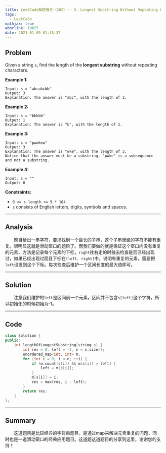 ```yaml
---
title: LeetCode解题报告（262）-- 3. Longest Substring Without Repeating Characters
tags:
  - LeetCode
mathjax: true
abbrlink: 10025
date: 2021-01-09 01:18:37
---
```


## Problem

Given a string `s`, find the length of the **longest substring** without repeating characters.

<!-- more -->

**Example 1:**

```
Input: s = "abcabcbb"
Output: 3
Explanation: The answer is "abc", with the length of 3.
```

**Example 2:**

```
Input: s = "bbbbb"
Output: 1
Explanation: The answer is "b", with the length of 1.
```

**Example 3:**

```
Input: s = "pwwkew"
Output: 3
Explanation: The answer is "wke", with the length of 3.
Notice that the answer must be a substring, "pwke" is a subsequence and not a substring.
```

**Example 4:**

```
Input: s = ""
Output: 0
```

**Constraints:**

- `0 <= s.length <= 5 * 104`
- `s` consists of English letters, digits, symbols and spaces.

------

## Analysis

&emsp;&emsp;题目给出一串字符，要求找到一个最长的子串，这个子串里面的字符不能有重复。很明显这就是滑动窗口的题目了。而我们要做的就是保证这个窗口内没有重复的元素，方法是记录每个元素的下标，`right`往右走的时候去检查是否已经出现过，如果已经出现过而且下标在`(left, right]`中，说明有重复的元素，需要把`left`设置到这个下标。每次检查后维护一个区间长度的最大值即可。

------

## Solution

&emsp;&emsp;注意我们维护的`left`是区间前一个元素，区间并不包含`s[left]`这个字符，所以初始化的时候初始为-1。

------

## Code

```c++
class Solution {
public:
    int lengthOfLongestSubstring(string s) {
        int res = 0, left = -1, n = s.size();
        unordered_map<int, int> m;
        for (int i = 0; i < n; ++i) {
            if (m.count(s[i]) && m[s[i]] > left) {
                left = m[s[i]];  
            }
            m[s[i]] = i;
            res = max(res, i - left);            
        }
        return res;
    }
};
```

------

## Summary

&emsp;&emsp;这道题目是比较经典的字符串题目，是通过map来解决元素重复的问题，同时也是一道滑动窗口的经典应用题目。这道题这道题目的分享到这里，谢谢您的支持！
